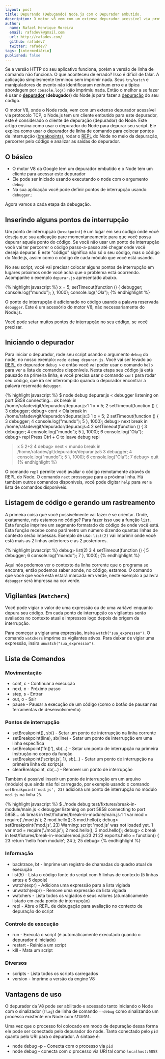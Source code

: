 ```yaml
---
layout: post
title: Depurando (Debugando) Node.js com o Depurador embutido.
description: O motor v8 vem com um extenso depurador acessível via protocolo TCP. O Node.js tem um cliente embutido para este depurador, este é o depurador do Node.
author:
  name: Rafael Henrique Moreira
  email: rafadev7@gmail.com
  url: http://rafadev.com/
  github: rafadev7
  twitter: rafadev7
tags: [intermediário]
published: false
---
```

Se a versão HTTP do seu aplicativo funciona, porém a versão de linha de comando não funciona. O que aconteceu de errado? Isso é difícil de falar. A aplicação simplesmente terminou sem imprimir nada. Seus `try`/`catch` e manipuladores de evento não identificaram nenhum erro e a típica abordagem por `console.log()` não imprimiu nada. Então o melhor a se fazer é usar o **[depurador][]** (**debugador**) do Node.js para fazer a [depuração][] do seu código.

O motor V8, onde o Node roda, vem com um extenso depurador acessível via protocolo TCP, o Node.js tem um cliente embutido para este depurador, este é considerado o cliente de depuração (depurador) do Node. Este artigo ensina como usar o depurador do Node para depurar seu script. Ele explica como usar o depurador de linha de comando para colocar pontos de interrupção ([breakpoints][]), rodar o [REPL][] do Node no meio da depuração, percorrer pelo código e analizar as saídas do depurador.


## O básico

- O motor V8 da Google tem um depurador embutido e o Node tem um cliente para acessar este depurador
- Ele pode ser iniciado usando executando o node com o argumento `debug`
- Na sua aplicação você pode definir pontos de interrupção usando `debugger;`

Agora vamos a cada etapa da debugação.

## Inserindo alguns pontos de interrupção

Um ponto de interrupção (`breakpoint`) é um lugar em seu codigo onde você deseja que sua aplicação pare momentaneamente para que você possa depurar aquele ponto do código. Se você não usar um ponto de interrupção você vai ter percorrer o código passo-a-passo até chegar onde você deseja depurar. E este "código" significa não só o seu código, mas o código do Node.js, assim como o código de cada módulo que você está usando.

No seu script, você vai precisar colocar alguns pontos de interrupção em lugares próximos onde você acha que o problema está ocorrendo. Acompanhe o exemplo `depurar.js` apresentado abaixo.

{% highlight javascript %}
x = 5;
setTimeout(function () {
  debugger;
  console.log("mundo");
}, 1000);
console.log("Ola");
{% endhighlight %}

O ponto de interrupção é adicionado no código usando a palavra reservada `debugger`. Este é um acessório do motor V8, não necessariamente do Node.js.

Você pode setar muitos pontos de interrupção no seu código, se você precisar.

## Iniciando o depurador

Para iniciar o depurador, rode seu script usando o argumento `debug` do node, no nosso exemplo: `node debug depurar.js`. Você vai ser levado ao [REPL][] do depurador `debug >` e então você vai poder usar o comando `help` para ver a lista de comandos disponíveis. Nesta etapa seu código já está pausado na primeira linha, e você precisa usar o comando `cont` para rodar seu código, que irá ser interrompido quando o depurador encontrar a palavra reservada `debugger`.

{% highlight javascript %}
$ node debug depurar.js
< debugger listening on port 5858
connecting... ok
break in /home/rafadev/git/depurador/depurar.js:1
  1 x = 5;
  2 setTimeout(function () {
  3   debugger;
debug> cont
< Ola
break in /home/rafadev/git/depurador/depurar.js:3
  1 x = 5;
  2 setTimeout(function () {
  3   debugger;
  4   console.log("mundo");
  5 }, 1000);
debug> next
break in /home/rafadev/git/depurador/depurar.js:4
  2 setTimeout(function () {
  3   debugger;
  4   console.log("mundo");
  5 }, 1000);
  6 console.log("Ola");
debug> repl
Press Ctrl + C to leave debug repl
> x
5
> 2+2
4
debug> next
< mundo
break in /home/rafadev/git/depurador/depurar.js:5
  3   debugger;
  4   console.log("mundo");
  5 }, 1000);
  6 console.log("Ola");
  7
debug> quit
{% endhighlight %}

O comando `repl` permite você avaliar o código remotamente através do REPL do Node. O comando `next` prossegue para a próxima linha. Há também outros comandos disponíveis, você pode digitar `help` para ver a lista de comandos disponíveis.


## Listagem de código e gerando um rastreamento

A primeira coisa que você possívelmente vai fazer é se orientar. Onde, exatamente, nós estamos no código? Para fazer isso use a função `list`. Esta função imprime um segmento formatado do código de onde você está. Esta função recebe como parâmetro um número dizendo quantas linhas de contexto serão impessas. Exemplo de uso: `list(2)` vai imprimir onde você está mais as 2 linhas anteriores e as 2 posteriores.

{% highlight javascript %}
debug> list(2)
  3
  4 setTimeout(function () {
  5   debugger;
  6   console.log("mundo");
  7 }, 1000);
{% endhighlight %}

Aqui nós podemos ver o contexto da linha corrente que o programa se encontra, então podemos saber aonde, no código, estamos. O comando que você que você está estará marcada em verde, neste exemplo a palavra `debugger` será impressa na cor verde.


## Vigilantes (`Watchers`)

Você pode vigiar o valor de uma expressão ou de uma variável enquanto depura seu código. Em cada ponto de interrupção os vigilantes serão avaliados no contexto atual e impressos logo depois da origem da interrupção.

Para começar a vigiar uma expressão, insira `watch("sua_expressao")`. O comando `watchers` imprime os vigilantes ativos. Para deixar de vigiar uma expressão, insira `unwatch("sua_expressao")`.


## Lista de Comandos

### Movimentação

- cont, c - Continuar a execução
- next, n - Próximo passo
- step, s - Entrar
- out, o - Sair
- pause - Pausar a execução de um código (como o botão de pausar nas ferramentas de desenvolvimento)

### Pontos de interrupção

- setBreakpoint(), sb() - Setar um ponto de interrupção na linha corrente
- setBreakpoint(line), sb(line) - Setar um ponto de interrupção em uma linha específica
- setBreakpoint('fn()'), sb(...) - Setar um ponto de interrupção na primeira instrução no corpo da função
- setBreakpoint('script.js', 1), sb(...) - Setar um ponto de interrupção na primeira linha do script.js
- clearBreakpoint, cb(...) - Remover um ponto de interrupção

Também é possível inserir um ponto de interrupção em um arquivo (módulo) que ainda não foi carregado, por exemplo usando o comando `setBreakpoint('mod.js', 23)` adiciona um ponto de interrupção no módulo `mod.js` na linha `23`.

{% highlight javascript %}
$ ./node debug test/fixtures/break-in-module/main.js
< debugger listening on port 5858
connecting to port 5858... ok
break in test/fixtures/break-in-module/main.js:1
  1 var mod = require('./mod.js');
  2 mod.hello();
  3 mod.hello();
debug> setBreakpoint('mod.js', 23)
Warning: script 'mod.js' was not loaded yet.
  1 var mod = require('./mod.js');
  2 mod.hello();
  3 mod.hello();
debug> c
break in test/fixtures/break-in-module/mod.js:23
 21
 22 exports.hello = function() {
 23   return 'hello from module';
 24 };
 25
debug>
{% endhighlight %}

### Informação

- backtrace, bt - Imprime um registro de chamadas do quadro atual de execução
- list(5) - Lista o código fonte do script com 5 linhas de contexto (5 linhas antes e 5 depois)
- watch(expr) - Adiciona uma expressão para a lista vigiada
- unwatch(expr) - Remove uma expressão da lista vigiada
- watchers - Lista todos os vigiados e seus valores (atumaticamente listado em cada ponto de interrupção)
- repl - Abre o REPL de debugação para avaliação no contexto de depuração do script

### Controle de execução

- run - Executa o script (é automaticamente executado quando o depurador é iniciado)
- restart - Reinicia um script
- kill - Mata um script

### Diversos

- scripts - Lista todos os scripts carregados
- version - Imprime a versão da engine V8


## Vantagens de uso

O depurador da V8 pode ser abilitado e acessado tanto iniciando o Node com o sinalizador (`flag`) de linha de comando `--debug` como sinalizando um processo existente em Node com `SIGUSR1`.

Uma vez que o processo foi colocado em modo de depuração dessa forma ele pode ser conectado pelo depurador do node. Tanto conectado pelo `pid` quanto pelo URI para o depurador. A sintaxe é:

- node debug -p <pid> - Conecta com o processo via `pid`
- node debug - conecta com o processo via URI tal como `localhost:5858`


[depurador]: http://pt.wikipedia.org/wiki/Depurador
[depuração]: http://pt.wikipedia.org/wiki/Depura%C3%A7%C3%A3o
[breakpoints]: http://en.wikipedia.org/wiki/Breakpoint
[REPL]: http://en.wikipedia.org/wiki/Read%E2%80%93eval%E2%80%93print_loop
